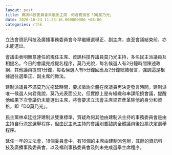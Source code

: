 ```yaml
---
layout: post
title: 資訊科技委員會未選出主席　何君堯揚言「DQ莫乃光」
date: 2020-10-23 11:23:16.000000000 +08:00
categories: rthk
---
```


立法會資訊科技及廣播事務委員會今早繼續選舉正、副主席，直至會議結束前，亦未能選出。

會議由表明無意連任的現任主席、資訊科技界議員莫乃光主持，多名民主派議員互相提名。今日的會議完成提名程序，莫乃光說，每名候選人有2分鐘時間陳述政綱，其他議員提問1分鐘，每名候選人有5分鐘回應及2分鐘總結發言，強調這是根據過往選舉正、副主席的做法。

建制派議員不滿莫乃光拖延時間，要求徵詢全體在席議員再決定發言時間。建制派唯一候選人何君堯說，莫乃光表面公允，但實際上是有組織和串謀阻撓會議，提醒他如果下次會議仍未能選出主席，將會要求立法會主席梁君彥革除他的身分和資格，即「DQ莫乃光」。

民主黨林卓廷批評建制派雙重標準，質疑為何其他由建制派主持的事務委員會是由主持自行決定選舉程序，但由民主派主持的會議則要諮詢全體議員後投票決定選舉程序。

延任一年的立法會，18個委員會中，有16個的主席由建制派包辦，其餘的資訊科技及廣播事務委員會，以及福利事務委員會及則未完成選舉主席程序。
